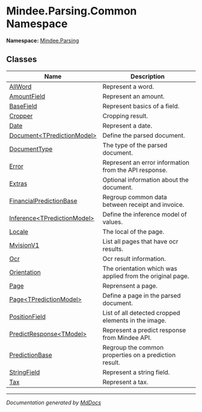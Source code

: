 ﻿<!--  
  <auto-generated>   
    The contents of this file were generated by a tool.  
    Changes to this file may be list if the file is regenerated  
  </auto-generated>   
-->

# Mindee.Parsing.Common Namespace

**Namespace:** [Mindee.Parsing](../index.md)  

## Classes

| Name                                                        | Description                                               |
| ----------------------------------------------------------- | --------------------------------------------------------- |
| [AllWord](AllWord/index.md)                                 | Represent a word.                                         |
| [AmountField](AmountField/index.md)                         | Represent an amount.                                      |
| [BaseField](BaseField/index.md)                             | Represent basics of a field.                              |
| [Cropper](Cropper/index.md)                                 | Cropping result.                                          |
| [Date](Date/index.md)                                       | Represent a date.                                         |
| [Document\<TPredictionModel\>](Document-1/index.md)         | Define the parsed document.                               |
| [DocumentType](DocumentType/index.md)                       | The type of the parsed document.                          |
| [Error](Error/index.md)                                     | Represent an error information from the API response.     |
| [Extras](Extras/index.md)                                   | Optional information about the document.                  |
| [FinancialPredictionBase](FinancialPredictionBase/index.md) | Regroup common data between receipt and invoice.          |
| [Inference\<TPredictionModel\>](Inference-1/index.md)       | Define the inference model of values.                     |
| [Locale](Locale/index.md)                                   | The local of the page.                                    |
| [MvisionV1](MvisionV1/index.md)                             | List all pages that have ocr results.                     |
| [Ocr](Ocr/index.md)                                         | Ocr result information.                                   |
| [Orientation](Orientation/index.md)                         | The orientation which was applied from the original page. |
| [Page](Page/index.md)                                       | Reprensent a page.                                        |
| [Page\<TPredictionModel\>](Page-1/index.md)                 | Define a page in the parsed document.                     |
| [PositionField](PositionField/index.md)                     | List of all detected cropped elements in the image.       |
| [PredictResponse\<TModel\>](PredictResponse-1/index.md)     | Represent a predict response from Mindee API.             |
| [PredictionBase](PredictionBase/index.md)                   | Regroup the common properties on a prediction result.     |
| [StringField](StringField/index.md)                         | Represent a string field.                                 |
| [Tax](Tax/index.md)                                         | Represent a tax.                                          |

___

*Documentation generated by [MdDocs](https://github.com/ap0llo/mddocs)*
